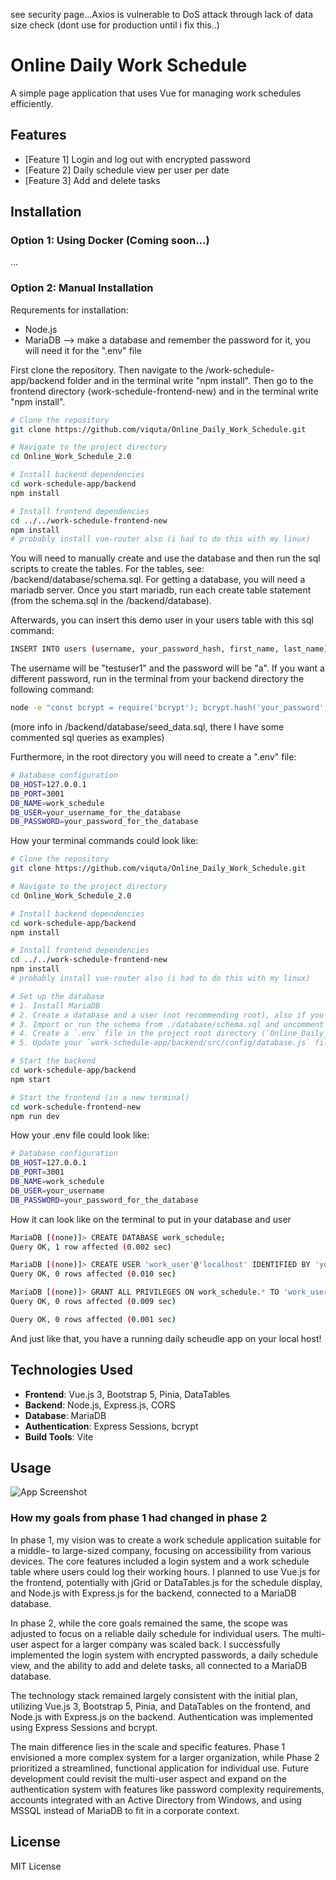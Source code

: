see security page...Axios is vulnerable to DoS attack through lack of data size check (dont use for production until i fix this..)


# Online Daily Work Schedule

A simple page application that uses Vue for managing work schedules efficiently.

## Features

- [Feature 1] Login and log out with encrypted password
- [Feature 2] Daily schedule view per user per date
- [Feature 3] Add and delete tasks 


## Installation

### Option 1: Using Docker (Coming soon...)
...
### Option 2: Manual Installation
Requrements for installation:
- Node.js
- MariaDB --> make a database and remember the password for it, you will need it for the ".env" file


First clone the repository. Then navigate to the /work-schedule-app/backend folder and in the terminal write "npm install". Then go to the frontend directory (work-schedule-frontend-new) and in the terminal write "npm install". 

```bash
# Clone the repository
git clone https://github.com/viquta/Online_Daily_Work_Schedule.git

# Navigate to the project directory
cd Online_Work_Schedule_2.0

# Install backend dependencies
cd work-schedule-app/backend
npm install

# Install frontend dependencies
cd ../../work-schedule-frontend-new
npm install
# probably install vue-router also (i had to do this with my linux)
```

You will need to manually create and use the database and then run the sql scripts to create the tables. For the tables, see: /backend/database/schema.sql. For getting a database, you will need a mariadb server. Once you start mariadb, run each create table statement (from the schema.sql in the /backend/database). 

Afterwards, you can insert this demo user in your users table with this sql command: 
```bash
INSERT INTO users (username, your_password_hash, first_name, last_name) VALUES ('testuser1', '$2b$10$6kFoUDFFxLbalV0.o0Mm0OCVBIQ5nm5ImNc56WXKzgPqbY8x5FqGq' , 'Mary', 'Smith');
```

The username will be "testuser1" and the password will be "a". If you want a different password, run in the terminal from your backend directory the following command:
```bash
node -e "const bcrypt = require('bcrypt'); bcrypt.hash('your_password', 10).then(hash => console.log(hash));" 
```
(more info in /backend/database/seed_data.sql, there I have some commented sql queries as examples)

Furthermore, in the root directory you will need to create a ".env" file: 
```bash
# Database configuration
DB_HOST=127.0.0.1
DB_PORT=3001
DB_NAME=work_schedule
DB_USER=your_username_for_the_database
DB_PASSWORD=your_password_for_the_database
```

How your terminal commands could look like: 

```bash
# Clone the repository
git clone https://github.com/viquta/Online_Daily_Work_Schedule.git

# Navigate to the project directory
cd Online_Work_Schedule_2.0

# Install backend dependencies
cd work-schedule-app/backend
npm install

# Install frontend dependencies
cd ../../work-schedule-frontend-new
npm install
# probably install vue-router also (i had to do this with my linux)

# Set up the database
# 1. Install MariaDB
# 2. Create a database and a user (not recommending root), also if you are having trouble with this, just watch some tutorials or google
# 3. Import or run the schema from ./database/schema.sql and uncomment + run the INSERT users for \database\seed_data.sql (more instructions in that document)
# 4. Create a `.env` file in the project root directory (`Online_Daily_Work_Schedule/`). Copy the example below into this file and update the values (DB_USER, DB_PASSWORD, etc.) to match your database setup.
# 5. Update your `work-schedule-app/backend/src/config/database.js` file if necessary (though it should read from the `.env` file by default).

# Start the backend
cd work-schedule-app/backend
npm start

# Start the frontend (in a new terminal)
cd work-schedule-frontend-new
npm run dev
```
How your .env file could look like: 
```bash
# Database configuration
DB_HOST=127.0.0.1
DB_PORT=3001
DB_NAME=work_schedule
DB_USER=your_username
DB_PASSWORD=your_password_for_the_database
```


How it can look like on the terminal to put in your database and user
```bash
MariaDB [(none)]> CREATE DATABASE work_schedule;
Query OK, 1 row affected (0.002 sec)

MariaDB [(none)]> CREATE USER 'work_user'@'localhost' IDENTIFIED BY 'yourpasswordofchoice';
Query OK, 0 rows affected (0.010 sec)

MariaDB [(none)]> GRANT ALL PRIVILEGES ON work_schedule.* TO 'work_user'@'localhost';FLUSH PRIVILEGES;
Query OK, 0 rows affected (0.009 sec)

Query OK, 0 rows affected (0.001 sec)

```
And just like that, you have a running daily scheudle app on your local host! 


## Technologies Used

- **Frontend**: Vue.js 3, Bootstrap 5, Pinia, DataTables
- **Backend**: Node.js, Express.js, CORS
- **Database**: MariaDB
- **Authentication**: Express Sessions, bcrypt
- **Build Tools**: Vite

## Usage

![App Screenshot](https://github.com/viquta/Online_Daily_WorkSchedule/blob/main/documentation/draft_phase2.pptx%20-%20PowerPoint%2002_04_2025%2010_43_13.png)

### How my goals from phase 1 had changed in phase 2

In phase 1, my vision was to create a work schedule application suitable for a middle- to large-sized company, focusing on accessibility from various devices. The core features included a login system and a work schedule table where users could log their working hours. I planned to use Vue.js for the frontend, potentially with jGrid or DataTables.js for the schedule display, and Node.js with Express.js for the backend, connected to a MariaDB database.

In phase 2, while the core goals remained the same, the scope was adjusted to focus on a reliable daily schedule for individual users. The multi-user aspect for a larger company was scaled back. I successfully implemented the login system with encrypted passwords, a daily schedule view, and the ability to add and delete tasks, all connected to a MariaDB database.

The technology stack remained largely consistent with the initial plan, utilizing Vue.js 3, Bootstrap 5, Pinia, and DataTables on the frontend, and Node.js with Express.js on the backend. Authentication was implemented using Express Sessions and bcrypt.

The main difference lies in the scale and specific features. Phase 1 envisioned a more complex system for a larger organization, while Phase 2 prioritized a streamlined, functional application for individual use. Future development could revisit the multi-user aspect and expand on the authentication system with features like password complexity requirements, accounts integrated with an Active Directory from Windows, and using MSSQL instead of MariaDB to fit in a corporate context.

## License
MIT License
